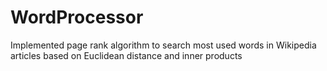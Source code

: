 # WordProcessor
Implemented page rank algorithm to search most used words in Wikipedia articles based on Euclidean distance and inner products
